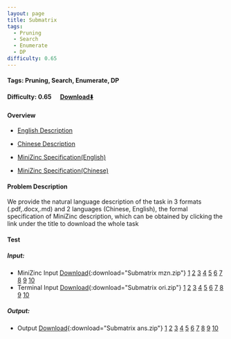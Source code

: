 ```yaml
---
layout: page
title: Submatrix
tags:
  - Pruning
  - Search
  - Enumerate
  - DP
difficulty: 0.65
---
```


#### Tags: Pruning, Search, Enumerate, DP
#### Difficulty: 0.65 &nbsp;&nbsp;&nbsp;&nbsp; [Download⬇️](../../dataset/Submatrix.zip)
#### Overview
- [English Description](../../dataset/Submatrix/task_e.pdf)
- [Chinese Description](../../dataset/Submatrix/task_c.pdf)
- [MiniZinc Specification(English)](../../dataset/Submatrix/task_e_mzn.txt)

- [MiniZinc Specification(Chinese)](../../dataset/Submatrix/task_c_mzn.txt)

#### Problem Description
We provide the natural language description of the task in 3 formats (.pdf,.docx,.md) and 2 languages (Chinese, English), the formal specification of MiniZinc description, which can be obtained by clicking the link under the title to download the whole task
#### Test
##### Input:
- MiniZinc Input [Download](../../dataset/Submatrix/tests/mzn_form.zip){:download="Submatrix mzn.zip"} [1](../../dataset/Submatrix/tests/mzn_form/1_dzn.txt) [2](../../dataset/Submatrix/tests/mzn_form/2_dzn.txt) [3](../../dataset/Submatrix/tests/mzn_form/3_dzn.txt) [4](../../dataset/Submatrix/tests/mzn_form/4_dzn.txt) [5](../../dataset/Submatrix/tests/mzn_form/5_dzn.txt) [6](../../dataset/Submatrix/tests/mzn_form/6_dzn.txt) [7](../../dataset/Submatrix/tests/mzn_form/7_dzn.txt) [8](../../dataset/Submatrix/tests/mzn_form/8_dzn.txt) [9](../../dataset/Submatrix/tests/mzn_form/9_dzn.txt) [10](../../dataset/Submatrix/tests/mzn_form/10_dzn.txt) 
- Terminal Input [Download](../../dataset/Submatrix/tests/origin_form.zip){:download="Submatrix ori.zip"} [1](../../dataset/Submatrix/tests/origin_form/1.in) [2](../../dataset/Submatrix/tests/origin_form/2.in) [3](../../dataset/Submatrix/tests/origin_form/3.in) [4](../../dataset/Submatrix/tests/origin_form/4.in) [5](../../dataset/Submatrix/tests/origin_form/5.in) [6](../../dataset/Submatrix/tests/origin_form/6.in) [7](../../dataset/Submatrix/tests/origin_form/7.in) [8](../../dataset/Submatrix/tests/origin_form/8.in) [9](../../dataset/Submatrix/tests/origin_form/9.in) [10](../../dataset/Submatrix/tests/origin_form/10.in) 

##### Output:
- Output [Download](../../dataset/Submatrix/tests/ans.zip){:download="Submatrix ans.zip"} [1](../../dataset/Submatrix/tests/ans/1_out.txt) [2](../../dataset/Submatrix/tests/ans/2_out.txt) [3](../../dataset/Submatrix/tests/ans/3_out.txt) [4](../../dataset/Submatrix/tests/ans/4_out.txt) [5](../../dataset/Submatrix/tests/ans/5_out.txt) [6](../../dataset/Submatrix/tests/ans/6_out.txt) [7](../../dataset/Submatrix/tests/ans/7_out.txt) [8](../../dataset/Submatrix/tests/ans/8_out.txt) [9](../../dataset/Submatrix/tests/ans/9_out.txt) [10](../../dataset/Submatrix/tests/ans/10_out.txt) 

